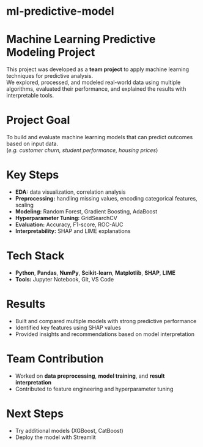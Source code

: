 # ml-predictive-model
# Machine Learning Predictive Modeling Project

This project was developed as a **team project** to apply machine learning techniques for predictive analysis.  
We explored, processed, and modeled real-world data using multiple algorithms, evaluated their performance, and explained the results with interpretable tools.



# Project Goal
To build and evaluate machine learning models that can predict outcomes based on input data.  
(*e.g. customer churn, student performance, housing prices*)



# Key Steps
- **EDA:** data visualization, correlation analysis  
- **Preprocessing:** handling missing values, encoding categorical features, scaling  
- **Modeling:** Random Forest, Gradient Boosting, AdaBoost  
- **Hyperparameter Tuning:** GridSearchCV  
- **Evaluation:** Accuracy, F1-score, ROC-AUC  
- **Interpretability:** SHAP and LIME explanations  


# Tech Stack
- **Python**, **Pandas**, **NumPy**, **Scikit-learn**, **Matplotlib**, **SHAP**, **LIME**  
- **Tools:** Jupyter Notebook, Git, VS Code



# Results
- Built and compared multiple models with strong predictive performance  
- Identified key features using SHAP values  
- Provided insights and recommendations based on model interpretation


# Team Contribution
- Worked on **data preprocessing**, **model training**, and **result interpretation**
- Contributed to feature engineering and hyperparameter tuning



# Next Steps
- Try additional models (XGBoost, CatBoost)  
- Deploy the model with Streamlit

